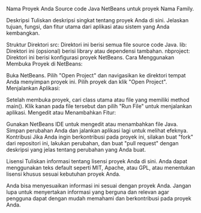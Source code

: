 
Nama Proyek Anda
Source code Java NetBeans untuk proyek Nama Family.

Deskripsi
Tuliskan deskripsi singkat tentang proyek Anda di sini. Jelaskan tujuan, fungsi, dan fitur utama dari aplikasi atau sistem yang Anda kembangkan.

Struktur Direktori
src: Direktori ini berisi semua file source code Java.
lib: Direktori ini (opsional) berisi library atau dependensi tambahan.
nbproject: Direktori ini berisi konfigurasi proyek NetBeans.
Cara Menggunakan
Membuka Proyek di NetBeans:

Buka NetBeans.
Pilih "Open Project" dan navigasikan ke direktori tempat Anda menyimpan proyek ini.
Pilih proyek dan klik "Open Project".
Menjalankan Aplikasi:

Setelah membuka proyek, cari class utama atau file yang memiliki method main().
Klik kanan pada file tersebut dan pilih "Run File" untuk menjalankan aplikasi.
Mengedit atau Menambahkan Fitur:

Gunakan NetBeans IDE untuk mengedit atau menambahkan file Java.
Simpan perubahan Anda dan jalankan aplikasi lagi untuk melihat efeknya.
Kontribusi
Jika Anda ingin berkontribusi pada proyek ini, silakan buat "fork" dari repositori ini, lakukan perubahan, dan buat "pull request" dengan deskripsi yang jelas tentang perubahan yang Anda buat.

Lisensi
Tuliskan informasi tentang lisensi proyek Anda di sini. Anda dapat menggunakan teks default seperti MIT, Apache, atau GPL, atau menentukan lisensi khusus sesuai kebutuhan proyek Anda.

Anda bisa menyesuaikan informasi ini sesuai dengan proyek Anda. Jangan lupa untuk menyertakan informasi yang berguna dan relevan agar pengguna dapat dengan mudah memahami dan berkontribusi pada proyek Anda.
